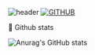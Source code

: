 ![header](https://capsule-render.vercel.app/api?type=waving&color=timeGradient&text=Welcome%20to%20Tony's%20GitHub%20👋&animation=twinkling&fontSize=35&fontAlignY=40&fontAlign=70&height=250)
[![GITHUB](https://hits.seeyoufarm.com/api/count/incr/badge.svg?url=https%3A%2F%2Fgithub.com%2Fjiholee0&count_bg=%23F29494&title_bg=%232F2E2E&icon=github.svg&icon_color=%23FFFFFF&title=GITHUB&edge_flat=false)](https://github.com/jongseok3910)

 🔄 Github stats 
 
![Anurag's GitHub stats](https://github-readme-stats.vercel.app/api?username=jongseok3910&show_icons=true&theme=dark)

<!--
## 💻 Tony's log 
[![Tistory's Card](https://github-readme-tistory-card.vercel.app/api?name=hamutang&theme=default)](https://hamutang.tistory.com)
-->


<!--
**jongseok3910/jongseok3910** is a ✨ _special_ ✨ repository because its `README.md` (this file) appears on your GitHub profile.

Here are some ideas to get you started:



- 🔭 I’m currently working on ...
- 🌱 I’m currently learning ...
- 👯 I’m looking to collaborate on ...
- 🤔 I’m looking for help with ...
- 💬 Ask me about ...
- 📫 How to reach me: ...
- 😄 Pronouns: ...
- ⚡ Fun fact: ...
-->
